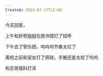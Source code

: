```yaml
---
Created: 2023-07-17T12:08
---
```

今天回家，

上午和好奇姐姐在图书馆打了招呼

下午去了管乐团，呜呜呜节奏太烂了

离校之前和室友打了网球，手腕还是太软了呜呜

和志哥插科打诨